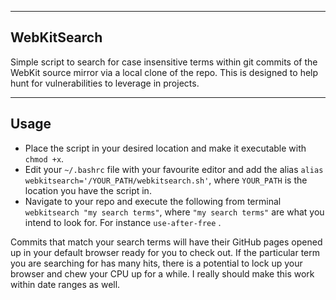 -------
WebKitSearch
-------

Simple script to search for case insensitive terms within git commits of the WebKit source mirror via a local clone of the repo.
This is designed to help hunt for vulnerabilities to leverage in projects.

-------
Usage
-------

- Place the script in your desired location and make it executable with `chmod +x`.
- Edit your `~/.bashrc` file with your favourite editor and add the alias `alias webkitsearch='/YOUR_PATH/webkitsearch.sh'`, where `YOUR_PATH` is the location you have the script in.
- Navigate to your repo and execute the following from terminal `webkitsearch "my search terms"`,  where `"my search terms"` are what you intend to look for. For instance `use-after-free` .

Commits that match your search terms will have their GitHub pages opened up in your default browser ready for you to check out.
If the particular term you are searching for has many hits, there is a potential to lock up your browser and chew your CPU up for a while. I really should make this work within date ranges as well.
